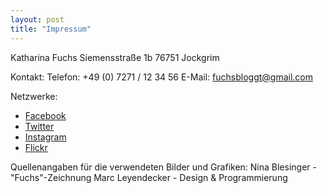 ```yaml
---
layout: post
title: "Impressum"
---
```


Katharina Fuchs
Siemensstraße 1b
76751 Jockgrim

Kontakt:
Telefon: +49 (0) 7271 / 12 34 56
E-Mail: fuchsbloggt@gmail.com

Netzwerke: 

* [Facebook](http://https://www.facebook.com/katharinafuechsin)
* [Twitter](http://https://www.facebook.com/katharinafuechsin)
* [Instagram](http://https://www.facebook.com/katharinafuechsin) 
* [Flickr](http://https://www.facebook.com/katharinafuechsin)



Quellenangaben für die verwendeten Bilder und Grafiken:
Nina Blesinger - "Fuchs"-Zeichnung 
Marc Leyendecker - Design & Programmierung